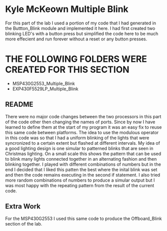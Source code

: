 # Kyle McKeown Multiple Blink
For this part of the lab I used a portion of my code that I had generated in the Buttton_Blink module and implemented it here.  I had first created two blinking LED's with a button press but simplified the code here to be much more effecient and run forever without a reset or any button presses. 

# THE FOLLOWING FOLDERS WERE CREATED FOR THIS SECTION
* MSP430G2553_Multiple_Blink
* EXP430F5529LP_Multiple_Blink

## README
There were no major code changes between the two processors in this part of the code other then changing the names of ports. Since by now I have learned to define them at the start of my program it was an easy fix to reuse this same code between platforms. The idea to use the modulous operator in this code was so that I had a uniform blinking of the lights that were syncronized to a certain extent but flashed at different intervals. My idea of a good lighting design is one simular to patterned blinks that are seen in Christmas lighting. On a small scale this shows the pattern that can be used to blink many lights connected together in an alternating fashion and then blinking together. I played with different combinations of numbers but in the end I decided that I liked this patten the best where the inital blink was set and then the code remains executing in the second if statement. I also tried more random combinations of numbers to produce a simular output but I was most happy with the repeating pattern from the result of the current code.

## Extra Work
For the MSP430G2553 I used this same code to produce the Offboard_Blink section of the lab.

